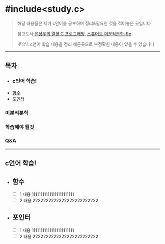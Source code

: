 # #include<study.c>

>해당 내용들은 제가 c언어를 공부하며 정리&필요한 것을 적어놓은 곳입니다
>
>참고도서:[윤성우의 열혈 C 프로그래밍](http://www.orentec.co.kr/booklist/C_BASIC_2/book_sub1_list.php),  [스튜어트 미분적분학-9e](https://www.aladin.co.kr/shop/wproduct.aspx?ItemId=309558529&start=slayer)
>
>*주의 !:* c언어 학습 내용을 정리 해둔곳으로 부정확한 내용이 있을 수 있습니다
>

---

## 목차

- ### c언어 학습!
- [함수](#함수)
- [포인터](#포인터)

### 미분적분학

### 학습해야 될것

### Q&A

---
## c언어 학습!
- ## 함수
  - [ ] 1
  내용 111111111111111111111111
  - [ ] 2
  내용 2222222222222222222222222

- ## 포인터
  - [ ] 1
  내용 111111111111111111111111
  - [ ] 2
  내용 2222222222222222222222222
